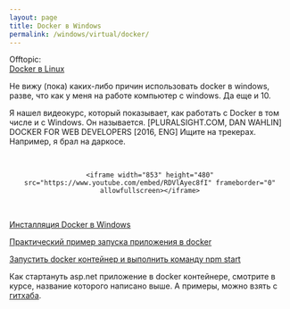 ```yaml
---
layout: page
title: Docker в Windows
permalink: /windows/virtual/docker/
---
```


Offtopic:  
[Docker в Linux](/linux/virtual/docker/)


Не вижу (пока) каких-либо причин использовать docker в windows, разве, что как у меня на работе компьютер с windows. Да еще и 10.

Я нашел видеокурс, который показывает, как работать с Docker в том числе и с Windows. Он называется.
[PLURALSIGHT.COM, DAN WAHLIN] DOCKER FOR WEB DEVELOPERS [2016, ENG]
Ищите на трекерах. Например, я брал на даркосе.


<br/>


<div align="center">

    <iframe width="853" height="480" src="https://www.youtube.com/embed/RDVlAyec8fI" frameborder="0" allowfullscreen></iframe>

</div>

<br/>

[Инсталляция Docker в Windows](/windows/virtual/docker/installation/)

[Практический пример запуска приложения в docker](/windows/virtual/docker/run-container/)

[Запустить docker контейнер и выполнить команду npm start](/windows/virtual/docker/run-container-v2/)


Как стартануть asp.net приложение в docker контейнере, смотрите в курсе, название которого написано выше.
А примеры, можно взять с [гитхаба](https://github.com/sysadm-ru/Docker-for-Web-Developers/network).

